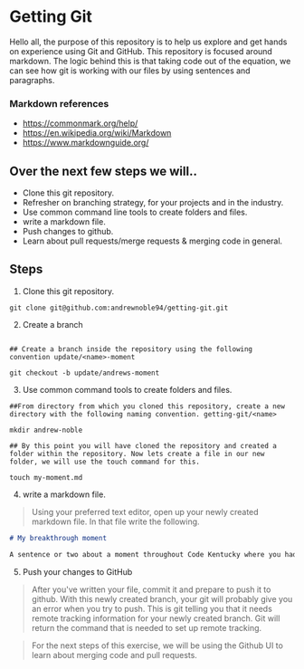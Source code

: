 # Getting Git 

Hello all, the purpose of this repository is to help us explore and get hands on experience using Git and GitHub. This repository is focused around markdown. The logic behind this is that taking code out of the equation, we can see how git is working with our files by using sentences and paragraphs. 

### Markdown references 
* https://commonmark.org/help/
* https://en.wikipedia.org/wiki/Markdown
* https://www.markdownguide.org/


## Over the next few steps we will..
* Clone this git repository.
* Refresher on branching strategy, for your projects and in the industry. 
* Use common command line tools to create folders and files.
* write a markdown file.
* Push changes to github.
* Learn about pull requests/merge requests & merging code in general. 


## Steps 

1) Clone this git repository.

``` shell
git clone git@github.com:andrewnoble94/getting-git.git

```

2) Create a branch 

``` shell

## Create a branch inside the repository using the following convention update/<name>-moment

git checkout -b update/andrews-moment

```

3) Use common command tools to create folders and files.

``` shell
##From directory from which you cloned this repository, create a new directory with the following naming convention. getting-git/<name>

mkdir andrew-noble

## By this point you will have cloned the repository and created a folder within the repository. Now lets create a file in our new folder, we will use the touch command for this. 

touch my-moment.md

```

4) write a markdown file.

> Using your preferred text editor, open up your newly created markdown file. In that file write the following. 

``` markdown
# My breakthrough moment

A sentence or two about a moment throughout Code Kentucky where you had an aha moment. 

```

5) Push your changes to GitHub

> After you've written your file, commit it and prepare to push it to github. With this newly created branch, your git will probably give you an error when you try to push. This is git telling you that it needs remote tracking information for your newly created branch. Git will return the command that is needed to set up remote tracking.

> For the next steps of this exercise, we will be using the Github UI to learn about merging code and pull requests. 